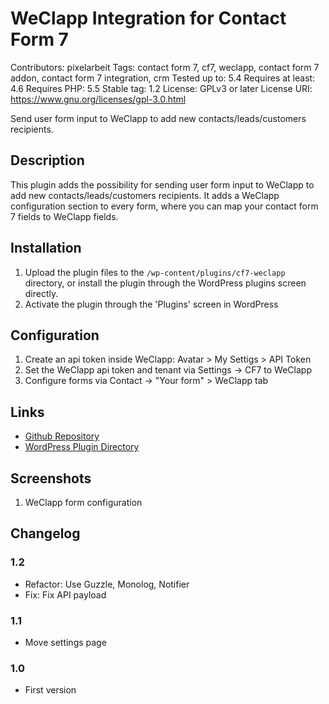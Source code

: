 # WeClapp Integration for Contact Form 7
Contributors: pixelarbeit
Tags: contact form 7, cf7, weclapp, contact form 7 addon, contact form 7 integration, crm
Tested up to: 5.4
Requires at least: 4.6
Requires PHP: 5.5
Stable tag: 1.2
License: GPLv3 or later
License URI: https://www.gnu.org/licenses/gpl-3.0.html

Send user form input to WeClapp to add new contacts/leads/customers recipients.

## Description

This plugin adds the possibility for sending user form input to WeClapp to add new contacts/leads/customers recipients. It adds a WeClapp configuration section to every form, where you can map your contact form 7 fields to WeClapp fields.

## Installation

1. Upload the plugin files to the `/wp-content/plugins/cf7-weclapp` directory, or install the plugin through the WordPress plugins screen directly.
1. Activate the plugin through the 'Plugins' screen in WordPress

## Configuration
1. Create an api token inside WeClapp: Avatar > My Settigs > API Token
1. Set the WeClapp api token and tenant via Settings -> CF7 to WeClapp
1. Configure forms via Contact -> "Your form" > WeClapp tab

## Links
- [Github Repository](https://github.com/pxlrbt/wordpress-cf7-weclapp-integration/)
- [WordPress Plugin Directory](https://wordpress.org/plugins/cf7-weclapp-integration/)

## Screenshots

1. WeClapp form configuration

## Changelog

### 1.2
* Refactor: Use Guzzle, Monolog, Notifier
* Fix: Fix API payload

### 1.1
* Move settings page

### 1.0
* First version
